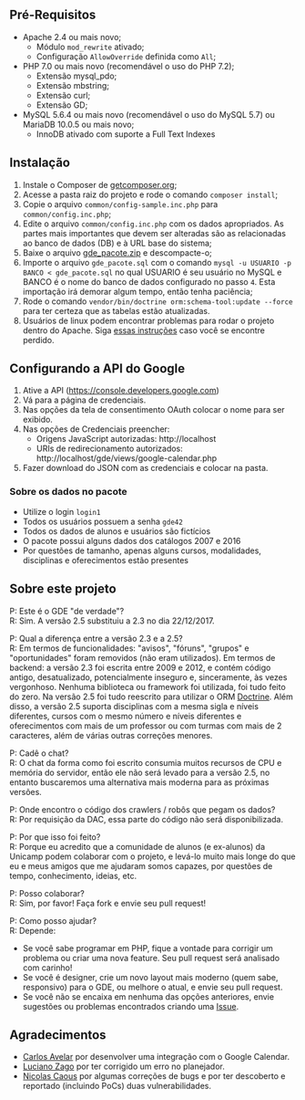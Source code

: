 ## Pré-Requisitos ##

 - Apache 2.4 ou mais novo;
   - Módulo `mod_rewrite` ativado;
   - Configuração `AllowOverride` definida como `All`;
 - PHP 7.0 ou mais novo (recomendável o uso do PHP 7.2);
   - Extensão mysql_pdo;
   - Extensão mbstring;
   - Extensão curl;
   - Extensão GD;
 - MySQL 5.6.4 ou mais novo (recomendável o uso do MySQL 5.7) ou MariaDB 10.0.5 ou mais novo;
   - InnoDB ativado com suporte a Full Text Indexes

## Instalação ##

 1. Instale o Composer de [getcomposer.org](https://getcomposer.org);
 2. Acesse a pasta raiz do projeto e rode o comando `composer install`;
 3. Copie o arquivo `common/config-sample.inc.php` para `common/config.inc.php`;
 4. Edite o arquivo `common/config.inc.php` com os dados apropriados. As partes mais importantes que devem ser alteradas são as relacionadas ao banco de dados (DB) e à URL base do sistema;
 5. Baixe o arquivo [gde_pacote.zip](https://gde.guaycuru.net/gde_pacote.zip) e descompacte-o;
 6. Importe o arquivo `gde_pacote.sql` com o comando `mysql -u USUARIO -p BANCO < gde_pacote.sql` no qual USUARIO é seu usuário no MySQL e BANCO é o nome do banco de dados configurado no passo `4`. Esta importação irá demorar algum tempo, então tenha paciência;
 7. Rode o comando `vendor/bin/doctrine orm:schema-tool:update --force` para ter certeza que as tabelas estão atualizadas.
 8. Usuários de linux podem encontrar problemas para rodar o projeto dentro do Apache. Siga [essas instruções](docs/LINUX_CONFIG.md) caso você se encontre perdido.

## Configurando a API do Google ##

1. Ative a API (https://console.developers.google.com)
2. Vá para a página de credenciais.
2. Nas opções da tela de consentimento OAuth colocar o nome para ser exibido.
3. Nas opções de Credenciais preencher:
    - Origens JavaScript autorizadas: http://localhost
    - URIs de redirecionamento autorizados: http://localhost/gde/views/google-calendar.php
4. Fazer download do JSON com as credenciais e colocar na pasta.

### Sobre os dados no pacote ###

 - Utilize o login `login1`
 - Todos os usuários possuem a senha `gde42`
 - Todos os dados de alunos e usuários são fictícios
 - O pacote possui alguns dados dos catálogos 2007 e 2016
 - Por questões de tamanho, apenas alguns cursos, modalidades, disciplinas e oferecimentos estão presentes

## Sobre este projeto ##

P: Este é o GDE "de verdade"?  
R: Sim. A versão 2.5 substituiu a 2.3 no dia 22/12/2017.  

P: Qual a diferença entre a versão 2.3 e a 2.5?  
R: Em termos de funcionalidades: "avisos", "fóruns", "grupos" e "oportunidades" foram removidos (não eram utilizados). Em termos de backend: a versão 2.3 foi escrita entre 2009 e 2012, e contém código antigo, desatualizado, potencialmente inseguro e, sinceramente, às vezes vergonhoso. Nenhuma biblioteca ou framework foi utilizada, foi tudo feito do zero. Na versão 2.5 foi tudo reescrito para utilizar o ORM [Doctrine](http://www.doctrine-project.org/). Além disso, a versão 2.5 suporta disciplinas com a mesma sigla e níveis diferentes, cursos com o mesmo número e níveis diferentes e oferecimentos com mais de um professor ou com turmas com mais de 2 caracteres, além de várias outras correções menores.  

P: Cadê o chat?  
R: O chat da forma como foi escrito consumia muitos recursos de CPU e memória do servidor, então ele não será levado para a versão 2.5, no entanto buscaremos uma alternativa mais moderna para as próximas versões.  

P: Onde encontro o código dos crawlers / robôs que pegam os dados?  
R: Por requisição da DAC, essa parte do código não será disponibilizada.  

P: Por que isso foi feito?  
R: Porque eu acredito que a comunidade de alunos (e ex-alunos) da Unicamp podem colaborar com o projeto, e levá-lo muito mais longe do que eu e meus amigos que me ajudaram somos capazes, por questões de tempo, conhecimento, ideias, etc.  

P: Posso colaborar?  
R: Sim, por favor! Faça fork e envie seu pull request!  

P: Como posso ajudar?  
R: Depende:

 - Se você sabe programar em PHP, fique a vontade para corrigir um problema ou criar uma nova feature. Seu pull request será analisado com carinho!
 - Se você é designer, crie um novo layout mais moderno (quem sabe, responsivo) para o GDE, ou melhore o atual, e envie seu pull request.
 - Se você não se encaixa em nenhuma das opções anteriores, envie sugestões ou problemas encontrados criando uma [Issue](https://github.com/guaycuru/gde/issues).

## Agradecimentos ##
- [Carlos Avelar](https://github.com/carlosamds) por desenvolver uma integração com o Google Calendar.
- [Luciano Zago](https://github.com/lcnzg) por ter corrigido um erro no planejador.
- [Nicolas Caous](https://github.com/NicolasCaous) por algumas correções de bugs e por ter descoberto e reportado (incluindo PoCs) duas vulnerabilidades.
